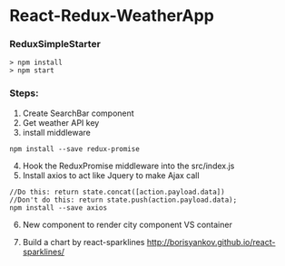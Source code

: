 # React-Redux-WeatherApp

### ReduxSimpleStarter

```
> npm install
> npm start
```
### Steps:
1) Create SearchBar component
2) Get weather API key
3) install middleware
```
npm install --save redux-promise
```
4) Hook the ReduxPromise middleware into the src/index.js
5) Install axios to act like Jquery to make Ajax call
```
//Do this: return state.concat([action.payload.data])
//Don't do this: return state.push(action.payload.data);
npm install --save axios
```
6) New component to render city
component VS container

7) Build a chart by react-sparklines
http://borisyankov.github.io/react-sparklines/
